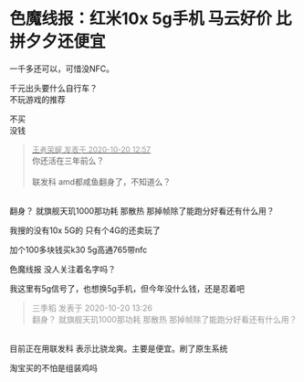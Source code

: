 # 色魔线报：红米10x 5g手机 马云好价 比拼夕夕还便宜


一千多还可以，可惜没NFC。

千元出头要什么自行车？<br />
不玩游戏的推荐

不买<br />
没钱

<div class="quote"><blockquote><font size="2"><a href="https://www.hostloc.com/forum.php?mod=redirect&amp;goto=findpost&amp;pid=9325856&amp;ptid=756344" target="_blank"><font color="#999999">王者荣耀 发表于 2020-10-20 12:57</font></a></font><br />
你还活在三年前么？<br />
<br />
联发科 amd都咸鱼翻身了，不知道么？</blockquote></div><br />
翻身？ 就旗舰天玑1000那功耗 那散热 那掉帧除了能跑分好看还有什么用？<img id="aimg_C0BSL" onclick="zoom(this, this.src, 0, 0, 0)" class="zoom" src="https://cdn.jsdelivr.net/gh/hishis/forum-master/public/images/patch.gif" onmouseover="img_onmouseoverfunc(this)" onload="thumbImg(this)" border="0" alt="" />

我搜的没有10x 5G的 只有个4G的还卖玩了

加个100多块钱买k30 5g高通765带nfc

色魔线报 没人关注着名字吗？

我这里有5g信号了，也想换5g手机，但今年没什么钱，还是忍着吧

<div class="quote"><blockquote><font color="#999999">三季稻 发表于 2020-10-20 13:26</font><br />
<font color="#999999">翻身？ 就旗舰天玑1000那功耗 那散热 那掉帧除了能跑分好看还有什么用？</font></blockquote></div><br />
目前正在用联发科 表示比骁龙爽。主要是便宜。刷了原生系统

淘宝买的不怕是组装鸡吗

